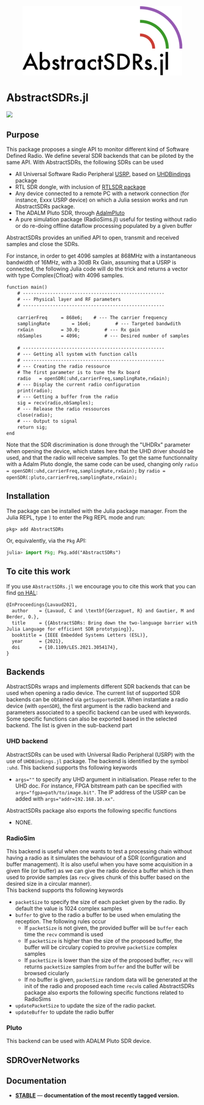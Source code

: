 <div align="center">
<img src="docs/src/assets/logoAbstractSDRs.png" alt="UHDBindings.jl" width="420">
</div>

# AbstractSDRs.jl

[![](https://img.shields.io/badge/docs-stable-blue.svg)](https://juliatelecom.github.io/AbstractSDRs.jl/dev/index.html)


## Purpose 

This package proposes a single API to monitor different kind of Software Defined Radio.  We define several SDR backends that can be piloted by the same API. With AbstractSDRs, the following SDRs can be used 
- All Universal Software Radio Peripheral [USRP](https://files.ettus.com/manual/), based on [UHDBindings](https://github.com/JuliaTelecom/UHDBindings.jl) package
- RTL SDR dongle, with inclusion of [RTLSDR package](https://github.com/dressel/RTLSDR.jl)
- Any device connected to a remote PC with a network connection (for instance, Exxx USRP device) on which a Julia session works and run AbstractSDRs package.
- The ADALM Pluto SDR, through [AdalmPluto](https://github.com/JuliaTelecom/AdalmPluto.jl)
- A pure simulation package (RadioSims.jl) useful for testing without radio or do re-doing offline dataflow processing populated by a given buffer 

AbstractSDRs provides an unified API to open, transmit and received samples and close the SDRs. 

For instance, in order to get 4096 samples at 868MHz with a instantaneous bandwidth of 16MHz, with a 30dB Rx Gain, assuming that a USRP is connected, the following Julia code will do the trick and returns a vector with type Complex{Cfloat} with 4096 samples.

	function main()
		# ---------------------------------------------------- 
		# --- Physical layer and RF parameters 
		# ---------------------------------------------------- 

		carrierFreq		= 868e6;	# --- The carrier frequency 	
		samplingRate		= 16e6;         # --- Targeted bandwdith 
		rxGain			= 30.0;         # --- Rx gain 
		nbSamples		= 4096;         # --- Desired number of samples
	
		# ---------------------------------------------------- 
		# --- Getting all system with function calls  
		# ---------------------------------------------------- 
		# --- Creating the radio ressource 
		# The first parameter is to tune the Rx board
		radio	= openSDR(:uhd,carrierFreq,samplingRate,rxGain);
		# --- Display the current radio configuration
		print(radio);
		# --- Getting a buffer from the radio 
		sig	= recv(radio,nbSamples);
		# --- Release the radio ressources
		close(radio); 
		# --- Output to signal 
		return sig;
	end

Note that the SDR discrimination is done through the "UHDRx" parameter when opening the device, which states here that the UHD driver should be used, and that the radio will receive samples.
To get the same functionnality with a Adalm Pluto dongle, the same code can be used, changing only `radio	= openSDR(:uhd,carrierFreq,samplingRate,rxGain);` by `radio	= openSDR(:pluto,carrierFreq,samplingRate,rxGain); `

## Installation

The package can be installed with the Julia package manager.
From the Julia REPL, type `]` to enter the Pkg REPL mode and run:

```
pkg> add AbstractSDRs 
```

Or, equivalently, via the `Pkg` API:

```julia
julia> import Pkg; Pkg.add("AbstractSDRs")
```

## To cite this work 

If you use `AbstractSDRs.jl` we encourage you to cite this work that you can find [on HAL](https://hal.archives-ouvertes.fr/hal-03122623): 
```
@InProceedings{Lavaud2021,
  author    = {Lavaud, C and \textbf{Gerzaguet, R} and Gautier, M and Berder, O.},
  title     = {{AbstractSDRs: Bring down the two-language barrier with Julia Language for efficient SDR prototyping}},
  booktitle = {IEEE Embedded Systems Letters (ESL)},
  year      = {2021},
  doi       = {10.1109/LES.2021.3054174},
}
```

## Backends 

AbstractSDRs wraps and implements different SDR backends that can be used when opening a radio device. The current list of supported SDR backends can be obtained via `getSupportedSDR`. 
When instantiate a radio device (with `openSDR`), the first argument is the radio backend and parameters associated to a specific backend can be used with keywords. 
Some specific functions can also be exported based in the selected backend. The list is given in the sub-backend part  

### UHD backend 

AbstractSDRs can be used with Universal Radio Peripheral (USRP) with the use of `UHDBindings.jl` package. The backend is identified by the symbol `:uhd`. This backend supports ths following keywords 
- `args=""` to specify any UHD argument in initialisation. Please refer to the UHD doc. For instance, FPGA bitstream path can be specified with `args="fgpa=path/to/image.bit"`. The IP address of the USRP can be added with `args="addr=192.168.10.xx"`.   

AbstractSDRs package also exports the following specific functions
- NONE. 

### RadioSim

This backend is useful when one wants to test a processing chain without having a radio as it simulates the behaviour of a SDR (configuration and buffer management). It is also useful when you have some acquisition in a given file (or buffer) as we can give the radio device a buffer which is then used to provide samples (as `recv` gives chunk of this buffer based on the desired size in a circular manner).     
This backend supports ths following keywords
- `packetSize` to specify the size of each packet given by the radio. By default the value is 1024 complex samples 
- `buffer` to give to the radio a buffer to be used when emulating the reception. The following rules occur 
  - If `packetSize` is not given, the provided buffer will be `buffer` each time the `recv` command is used
  - If `packetSize` is higher than the size of the proposed buffer, the buffer will be circulary copied to provive `packetSize` complex samples 
  - If `packetSize` is lower than the size of the proposed buffer, `recv` will returns `packetSize` samples from `buffer` and the buffer will be browsed cicularly 
  - If no buffer is given, `packetSize` random data will be generated at the init of the radio and proposed each time `recv`is called
AbstractSDRs package also exports the following specific functions related to RadioSims
- `updatePacketSize` to update the size of the radio packet. 
- `updateBuffer` to update the radio buffer 

### Pluto 

This backend can be used with ADALM Pluto SDR device. 

## SDROverNetworks

## Documentation

- [**STABLE**](https://juliatelecom.github.io/AbstractSDRs.jl/dev/index.html) &mdash; **documentation of the most recently tagged version.**
